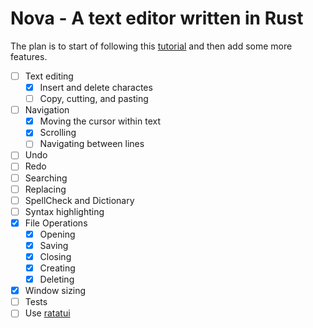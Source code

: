 # Nova - A text editor written in Rust

The plan is to start of following this [tutorial](https://www.flenker.blog/hecto/) and then add some more features.

- [ ] Text editing
  - [x] Insert and delete charactes
  - [ ] Copy, cutting, and pasting
- [ ] Navigation
  - [x] Moving the cursor within text
  - [x] Scrolling
  - [ ] Navigating between lines
- [ ] Undo
- [ ] Redo
- [ ] Searching
- [ ] Replacing
- [ ] SpellCheck and Dictionary
- [ ] Syntax highlighting
- [x] File Operations
  - [x] Opening
  - [x] Saving
  - [x] Closing
  - [x] Creating
  - [x] Deleting
- [x] Window sizing
- [ ] Tests
- [ ] Use [ratatui](https://github.com/ratatui-org/ratatui)
